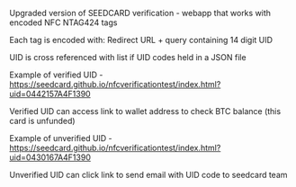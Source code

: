 Upgraded version of SEEDCARD verification - webapp that works with encoded NFC NTAG424 tags

Each tag is encoded with: Redirect URL + query containing 14 digit UID

UID is cross referenced with list if UID codes held in a JSON file

Example of verified UID - https://seedcard.github.io/nfcverificationtest/index.html?uid=0442157A4F1390

Verified UID can access link to wallet address to check BTC balance (this card is unfunded)

Example of unverified UID - https://seedcard.github.io/nfcverificationtest/index.html?uid=0430167A4F1390

Unverified UID can click link to send email with UID code to seedcard team


